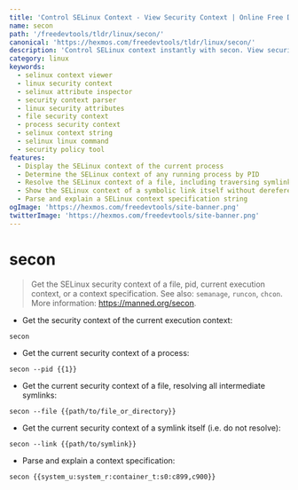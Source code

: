 ```yaml
---
title: 'Control SELinux Context - View Security Context | Online Free DevTools by Hexmos'
name: secon
path: '/freedevtools/tldr/linux/secon/'
canonical: 'https://hexmos.com/freedevtools/tldr/linux/secon/'
description: 'Control SELinux context instantly with secon. View security attributes of processes and files, and parse SELinux context strings with this free online tool, no registration required.'
category: linux
keywords:
  - selinux context viewer
  - linux security context
  - selinux attribute inspector
  - security context parser
  - linux security attributes
  - file security context
  - process security context
  - selinux context string
  - selinux linux command
  - security policy tool
features:
  - Display the SELinux context of the current process
  - Determine the SELinux context of any running process by PID
  - Resolve the SELinux context of a file, including traversing symlinks
  - Show the SELinux context of a symbolic link itself without dereferencing
  - Parse and explain a SELinux context specification string
ogImage: 'https://hexmos.com/freedevtools/site-banner.png'
twitterImage: 'https://hexmos.com/freedevtools/site-banner.png'
---
```


# secon

> Get the SELinux security context of a file, pid, current execution context, or a context specification.
> See also: `semanage`, `runcon`, `chcon`.
> More information: <https://manned.org/secon>.

- Get the security context of the current execution context:

`secon`

- Get the current security context of a process:

`secon --pid {{1}}`

- Get the current security context of a file, resolving all intermediate symlinks:

`secon --file {{path/to/file_or_directory}}`

- Get the current security context of a symlink itself (i.e. do not resolve):

`secon --link {{path/to/symlink}}`

- Parse and explain a context specification:

`secon {{system_u:system_r:container_t:s0:c899,c900}}`
